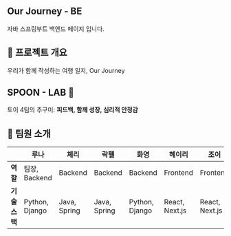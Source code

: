 ## Our Journey - BE
자바 스프링부트 백엔드 페이지 입니다.
## 🚀 프로젝트 개요
우리가 함께 작성하는 여행 일지, Our Journey
## SPOON - LAB 🍨
토이 4팀의 추구미: **피드백, 함께 성장, 심리적 안정감**

## 🌟 팀원 소개
|   | **루나** | **체리** | **락펠** |**화영** | **헤이리** | **조이** | **33** |
|---|----------|----------|----------|----------|------------|----------|--------|
| **역할** | 팀장, Backend | Backend |Backend | Backend | Frontend | Frontend | Frontend |
| **기술 스택** | Python, Django | Java, Spring |Java, Spring| Python, Django | React, Next.js | React, Next.js | React, Next.js |
